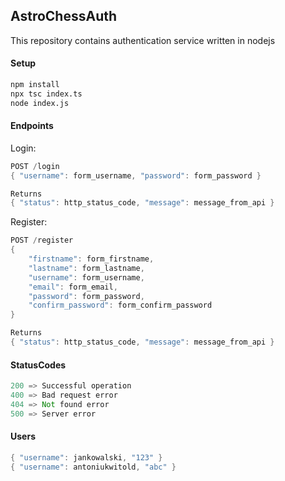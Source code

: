 ## AstroChessAuth

This repository contains authentication service written in nodejs

#### Setup
```bash
npm install
npx tsc index.ts
node index.js
```

#### Endpoints

Login:
```Rust
POST /login
{ "username": form_username, "password": form_password }

Returns
{ "status": http_status_code, "message": message_from_api }
```

Register:
```Rust
POST /register
{
    "firstname": form_firstname,
    "lastname": form_lastname,
    "username": form_username,
    "email": form_email,
    "password": form_password,
    "confirm_password": form_confirm_password
}

Returns
{ "status": http_status_code, "message": message_from_api }
```

#### StatusCodes

```Rust
200 => Successful operation
400 => Bad request error
404 => Not found error
500 => Server error
```

#### Users

```Rust
{ "username": jankowalski, "123" }
{ "username": antoniukwitold, "abc" }
```
